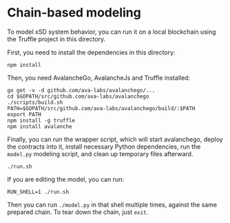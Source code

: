 # Chain-based modeling

To model xSD system behavior, you can run it on a local blockchain using the
Truffle project in this directory.

First, you need to install the dependencies in this directory:

```
npm install
```

Then, you need AvalancheGo, AvalancheJs and Truffle installed:

```
go get -v -d github.com/ava-labs/avalanchego/...
cd $GOPATH/src/github.com/ava-labs/avalanchego
./scripts/build.sh
PATH=$GOPATH/src/github.com/ava-labs/avalanchego/build/:$PATH
export PATH
npm install -g truffle
npm install avalanche

```

Finally, you can run the wrapper script, which will start avalanchego, deploy the contracts into it, install necessary Python dependencies, run the `model.py` modeling script, and clean up temporary files afterward.

```
./run.sh
```

If you are editing the model, you can run:

```
RUN_SHELL=1 ./run.sh
```


Then you can run `./model.py` in that shell multiple times, against the same prepared chain. To tear down the chain, just `exit`.




